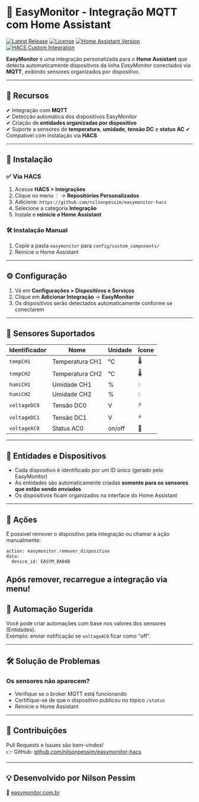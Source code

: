 # 🚀 EasyMonitor - Integração MQTT com Home Assistant

[![Latest Release](https://img.shields.io/github/v/release/nilsonpessim/easymonitor-hacs?style=for-the-badge)](https://github.com/nilsonpessim/easymonitor-hacs/releases)
[![License](https://img.shields.io/github/license/nilsonpessim/easymonitor-hacs?style=for-the-badge)](LICENSE)
[![Home Assistant Version](https://img.shields.io/badge/Home%20Assistant-2025.3.0%2B-blue?style=for-the-badge)](https://www.home-assistant.io/)
[![HACS Custom Integration](https://img.shields.io/badge/HACS-Custom%20Integration-orange?style=for-the-badge)](https://hacs.xyz/)

**EasyMonitor** é uma integração personalizada para o **Home Assistant** que detecta automaticamente dispositivos da linha *EasyMonitor* conectados via **MQTT**, exibindo sensores organizados por dispositivo.

---

## 📌 Recursos

✔ Integração com **MQTT**  
✔ Detecção automática dos dispositivos EasyMonitor  
✔ Criação de **entidades organizadas por dispositivo**  
✔ Suporte a sensores de **temperatura**, **umidade**, **tensão DC** e **status AC**
✔ Compatível com instalação via **HACS**

---

## 🔧 Instalação

### ✅ Via HACS

1. Acesse **HACS > Integrações**
2. Clique no menu `⋮` → **Repositórios Personalizados**
3. Adicione: `https://github.com/nilsonpessim/easymonitor-hacs`
4. Selecione a categoria **Integração**
5. Instale e **reinicie o Home Assistant**

### 🛠️ Instalação Manual

1. Copie a pasta `easymonitor` para `config/custom_components/`
2. Reinicie o Home Assistant

---

## ⚙ Configuração

1. Vá em **Configurações > Dispositivos e Serviços**
2. Clique em **Adicionar Integração** → **EasyMonitor**
3. Os dispositivos serão detectados automaticamente conforme se conectarem

---

## 📡 Sensores Suportados

| Identificador  | Nome                | Unidade | Ícone |
|----------------|---------------------|---------|-------|
| `tempCH1`      | Temperatura CH1     | °C      |   🌡️  |
| `tempCH2`      | Temperatura CH2     | °C      |   🌡️  |
| `humiCH1`      | Umidade CH1         | %       |   💧  |
| `humiCH2`      | Umidade CH2         | %       |   💧  |
| `voltageDC0`   | Tensão DC0          | V       |   ⚡  |
| `voltageDC1`   | Tensão DC1          | V       |   ⚡  |
| `voltageAC0`   | Status AC0          | on/off  |   🗼  |

---

## 🧭 Entidades e Dispositivos

- Cada dispositivo é identificado por um ID único (gerado pelo EasyMonitor)
- As entidades são automaticamente criadas **somente para os sensores que estão sendo enviados**
- Os dispositivos ficam organizados na interface do Home Assistant

---

## 🧩 Ações

É possível remover o dispositivo pela integração ou chamar a ação manualmente:

```
action: easymonitor.remover_dispositivo
data:
  device_id: EASYM_BA84B
```

Após remover, recarregue a integração via menu!
---

## 🔄 Automação Sugerida

Você pode criar automações com base nos valores dos sensores (Entidades).  
Exemplo: enviar notificação se `voltageAC0` ficar como "off".

---

## 🛠️ Solução de Problemas

### Os sensores não aparecem?
- Verifique se o broker MQTT está funcionando
- Certifique-se de que o dispositivo publicou no tópico `/status`
- Reinicie o Home Assistant

---

## 🤝 Contribuições

Pull Requests e Issues são bem-vindos!  
👉 GitHub: [github.com/nilsonpessim/easymonitor-hacs](https://github.com/nilsonpessim/easymonitor-hacs)

---

## 💡 Desenvolvido por **Nilson Pessim**  
🔗 [easymonitor.com.br](https://easymonitor.com.br)
